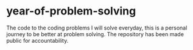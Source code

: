 # year-of-problem-solving
The code to the coding problems I will solve everyday, this is a personal journey to be better at problem solving. The repository has been made public for accountability. 
